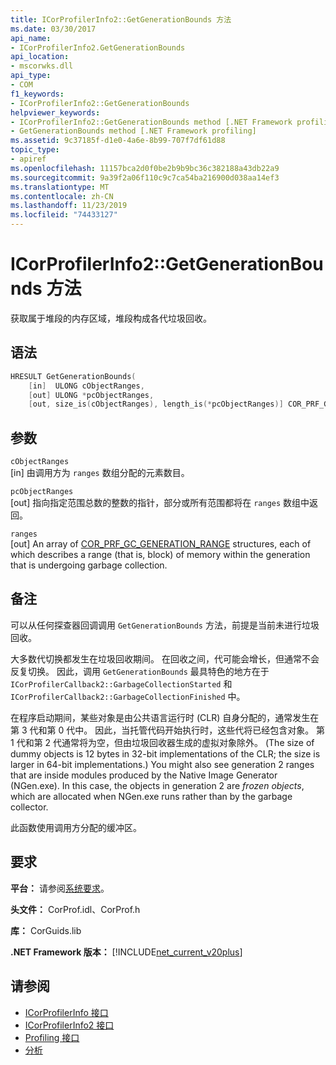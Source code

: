 ```yaml
---
title: ICorProfilerInfo2::GetGenerationBounds 方法
ms.date: 03/30/2017
api_name:
- ICorProfilerInfo2.GetGenerationBounds
api_location:
- mscorwks.dll
api_type:
- COM
f1_keywords:
- ICorProfilerInfo2::GetGenerationBounds
helpviewer_keywords:
- ICorProfilerInfo2::GetGenerationBounds method [.NET Framework profiling]
- GetGenerationBounds method [.NET Framework profiling]
ms.assetid: 9c37185f-d1e0-4a6e-8b99-707f7df61d88
topic_type:
- apiref
ms.openlocfilehash: 11157bca2d0f0be2b9b9bc36c382188a43db22a9
ms.sourcegitcommit: 9a39f2a06f110c9c7ca54ba216900d038aa14ef3
ms.translationtype: MT
ms.contentlocale: zh-CN
ms.lasthandoff: 11/23/2019
ms.locfileid: "74433127"
---
```

# <a name="icorprofilerinfo2getgenerationbounds-method"></a>ICorProfilerInfo2::GetGenerationBounds 方法
获取属于堆段的内存区域，堆段构成各代垃圾回收。  
  
## <a name="syntax"></a>语法  
  
```cpp  
HRESULT GetGenerationBounds(  
    [in]  ULONG cObjectRanges,  
    [out] ULONG *pcObjectRanges,  
    [out, size_is(cObjectRanges), length_is(*pcObjectRanges)] COR_PRF_GC_GENERATION_RANGE ranges[]);  
```  
  
## <a name="parameters"></a>参数  
 `cObjectRanges`  
 [in] 由调用方为 `ranges` 数组分配的元素数目。  
  
 `pcObjectRanges`  
 [out] 指向指定范围总数的整数的指针，部分或所有范围都将在 `ranges` 数组中返回。  
  
 `ranges`  
 [out] An array of [COR_PRF_GC_GENERATION_RANGE](../../../../docs/framework/unmanaged-api/profiling/cor-prf-gc-generation-range-structure.md) structures, each of which describes a range (that is, block) of memory within the generation that is undergoing garbage collection.  
  
## <a name="remarks"></a>备注  
 可以从任何探查器回调调用 `GetGenerationBounds` 方法，前提是当前未进行垃圾回收。

 大多数代切换都发生在垃圾回收期间。 在回收之间，代可能会增长，但通常不会反复切换。 因此，调用 `GetGenerationBounds` 最具特色的地方在于 `ICorProfilerCallback2::GarbageCollectionStarted` 和 `ICorProfilerCallback2::GarbageCollectionFinished` 中。  
  
 在程序启动期间，某些对象是由公共语言运行时 (CLR) 自身分配的，通常发生在第 3 代和第 0 代中。 因此，当托管代码开始执行时，这些代将已经包含对象。 第 1 代和第 2 代通常将为空，但由垃圾回收器生成的虚拟对象除外。 (The size of dummy objects is 12 bytes in 32-bit implementations of the CLR; the size is larger in 64-bit implementations.) You might also see generation 2 ranges that are inside modules produced by the Native Image Generator (NGen.exe). In this case, the objects in generation 2 are *frozen objects*, which are allocated when NGen.exe runs rather than by the garbage collector.  
  
 此函数使用调用方分配的缓冲区。  
  
## <a name="requirements"></a>要求  
 **平台：** 请参阅[系统要求](../../../../docs/framework/get-started/system-requirements.md)。  
  
 **头文件：** CorProf.idl、CorProf.h  
  
 **库：** CorGuids.lib  
  
 **.NET Framework 版本：** [!INCLUDE[net_current_v20plus](../../../../includes/net-current-v20plus-md.md)]  
  
## <a name="see-also"></a>请参阅

- [ICorProfilerInfo 接口](../../../../docs/framework/unmanaged-api/profiling/icorprofilerinfo-interface.md)
- [ICorProfilerInfo2 接口](../../../../docs/framework/unmanaged-api/profiling/icorprofilerinfo2-interface.md)
- [Profiling 接口](../../../../docs/framework/unmanaged-api/profiling/profiling-interfaces.md)
- [分析](../../../../docs/framework/unmanaged-api/profiling/index.md)
